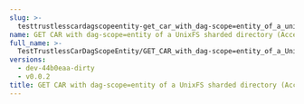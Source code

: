 ```yaml
---
slug: >-
  testtrustlesscardagscopeentity-get_car_with_dag-scope=entity_of_a_unixfs_sharded_directory_(accept_header)
name: GET CAR with dag-scope=entity of a UnixFS sharded directory (Accept Header)
full_name: >-
  TestTrustlessCarDagScopeEntity/GET_CAR_with_dag-scope=entity_of_a_UnixFS_sharded_directory_(Accept_Header)
versions:
  - dev-44b0eaa-dirty
  - v0.0.2
title: GET CAR with dag-scope=entity of a UnixFS sharded directory (Accept Header)
---
```



